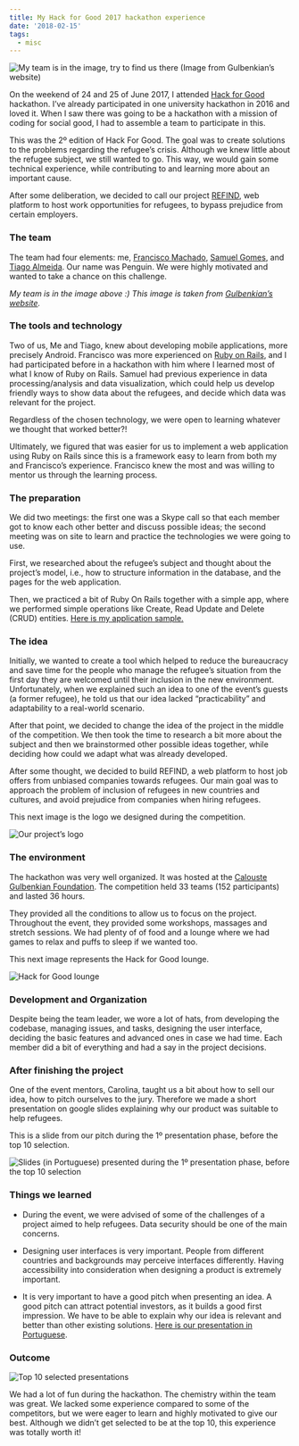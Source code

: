 ```yaml
---
title: My Hack for Good 2017 hackathon experience
date: '2018-02-15'
tags:
  - misc
---
```


![My team is in the image, try to find us there (Image from [Gulbenkian’s website](https://gulbenkian.pt/project/hack-for-good/))](/images/hackforgood-1.png)

On the weekend of 24 and 25 of June 2017, I attended [Hack for Good](http://hackforgood.pt) hackathon. I’ve already participated in one university hackathon in 2016 and loved it. When I saw there was going to be a hackathon with a mission of coding for social good, I had to assemble a team to participate in this.

This was the 2º edition of Hack For Good. The goal was to create solutions to the problems regarding the refugee’s crisis. Although we knew little about the refugee subject, we still wanted to go. This way, we would gain some technical experience, while contributing to and learning more about an important cause.

After some deliberation, we decided to call our project [REFIND](https://github.com/CodeFiasco/hack-for-good-2017), web platform to host work opportunities for refugees, to bypass prejudice from certain employers.

### The team

The team had four elements: me, [Francisco Machado](https://github.com/CodeFiasco), [Samuel Gomes](https://github.com/samgomes), and [Tiago Almeida](https://twitter.com/talmeida99). Our name was Penguin. We were highly motivated and wanted to take a chance on this challenge.

_My team is in the image above :) This image is taken from [Gulbenkian’s website](https://gulbenkian.pt/project/hack-for-good/)._

### The tools and technology

Two of us, Me and Tiago, knew about developing mobile applications, more precisely Android. Francisco was more experienced on [Ruby on Rails](http://rubyonrails.org/), and I had participated before in a hackathon with him where I learned most of what I know of Ruby on Rails. Samuel had previous experience in data processing/analysis and data visualization, which could help us develop friendly ways to show data about the refugees, and decide which data was relevant for the project.

Regardless of the chosen technology, we were open to learning whatever we thought that worked better?!

Ultimately, we figured that was easier for us to implement a web application using Ruby on Rails since this is a framework easy to learn from both my and Francisco’s experience. Francisco knew the most and was willing to mentor us through the learning process.

### The preparation

We did two meetings: the first one was a Skype call so that each member got to know each other better and discuss possible ideas; the second meeting was on site to learn and practice the technologies we were going to use.

First, we researched about the refugee’s subject and thought about the project’s model, i.e., how to structure information in the database, and the pages for the web application.

Then, we practiced a bit of Ruby On Rails together with a simple app, where we performed simple operations like Create, Read Update and Delete (CRUD) entities. [Here is my application sample.](https://github.com/isabelcosta/pessoa-app)

### The idea

Initially, we wanted to create a tool which helped to reduce the bureaucracy and save time for the people who manage the refugee’s situation from the first day they are welcomed until their inclusion in the new environment. Unfortunately, when we explained such an idea to one of the event’s guests (a former refugee), he told us that our idea lacked “practicability” and adaptability to a real-world scenario.

After that point, we decided to change the idea of the project in the middle of the competition. We then took the time to research a bit more about the subject and then we brainstormed other possible ideas together, while deciding how could we adapt what was already developed.

After some thought, we decided to build REFIND, a web platform to host job offers from unbiased companies towards refugees. Our main goal was to approach the problem of inclusion of refugees in new countries and cultures, and avoid prejudice from companies when hiring refugees.

This next image is the logo we designed during the competition.

![Our project’s logo](/images/hackforgood-2.png)

### The environment

The hackathon was very well organized. It was hosted at the [Calouste Gulbenkian Foundation](https://gulbenkian.pt/). The competition held 33 teams (152 participants) and lasted 36 hours.

They provided all the conditions to allow us to focus on the project. Throughout the event, they provided some workshops, massages and stretch sessions. We had plenty of of food and a lounge where we had games to relax and puffs to sleep if we wanted too.

This next image represents the Hack for Good lounge.

![Hack for Good lounge](/images/hackforgood-3.png)

### Development and Organization

Despite being the team leader, we wore a lot of hats, from developing the codebase, managing issues, and tasks, designing the user interface, deciding the basic features and advanced ones in case we had time. Each member did a bit of everything and had a say in the project decisions.

### After finishing the project

One of the event mentors, Carolina, taught us a bit about how to sell our idea, how to pitch ourselves to the jury. Therefore we made a short presentation on google slides explaining why our product was suitable to help refugees.

This is a slide from our pitch during the 1º presentation phase, before the top 10 selection.

![Slides (in Portuguese) presented during the 1º presentation phase, before the top 10 selection](/images/hackforgood-4.png)

### Things we learned

* During the event, we were advised of some of the challenges of a project aimed to help refugees. Data security should be one of the main concerns.

* Designing user interfaces is very important. People from different countries and backgrounds may perceive interfaces differently. Having accessibility into consideration when designing a product is extremely important.

* It is very important to have a good pitch when presenting an idea. A good pitch can attract potential investors, as it builds a good first impression. We have to be able to explain why our idea is relevant and better than other existing solutions. [Here is our presentation in Portuguese](https://github.com/CodeFiasco/hack-for-good-2017/blob/master/T21-hack-for-good-presentation.pdf).

### Outcome

![Top 10 selected presentations](/images/hackforgood-5.png)

We had a lot of fun during the hackathon. The chemistry within the team was great. We lacked some experience compared to some of the competitors, but we were eager to learn and highly motivated to give our best. Although we didn’t get selected to be at the top 10, this experience was totally worth it!
